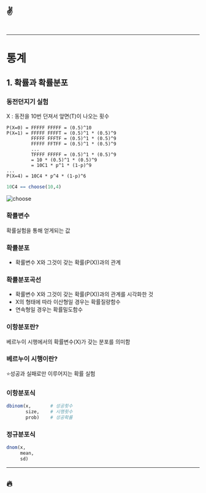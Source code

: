 :v:
---
#


---
# 통계
## 1. 확률과 확률분포
### 동전던지기 실험
X : 동전을 10번 던져서 앞면(T)이 나오는 횟수
```
P(X=0) = FFFFF FFFFF = (0.5)^10
P(X=1) = FFFFF FFFFT = (0.5)^1 * (0.5)^9
         FFFFF FFFTF = (0.5)^1 * (0.5)^9
         FFFFF FFTFF = (0.5)^1 * (0.5)^9
         ...
         TFFFF FFFFF = (0.5)^1 * (0.5)^9
         = 10 * (0.5)^1 * (0.5)^9
         = 10C1 * p^1 * (1-p)^9 
...
P(X=4) = 10C4 * p^4 * (1-p)^6
```
```r
10C4 == choose(10,4)
```
![choose]('./image/choose.png')



### 확률변수
확률실험을 통해 얻게되는 값

### 확률분포
- 확률변수 X와 그것이 갖는 확률(P(X))과의 관계

### 확률분포곡선
- 확률변수 X와 그것이 갖는 확률(P(X))과의 관계를 시각화한 것
- X의 형태에 따라 이산형일 경우는 확률질량함수
- 연속형일 경우는 확률밀도함수

### 이항분포란?
베르누이 시행에서의 확률변수(X)가 갖는 분포를 의미함

### 베르누이 시행이란?
:star:성공과 실패로만 이루어지는 확률 실험

### 이항분포식
```r
dbinom(x,       # 성공횟수
       size,    # 시행횟수
       prob)    # 성공확률
```
### 정규분포식
```r
dnom(x,     
     mean,
     sd)
```


---
:fire:
---
